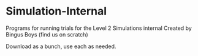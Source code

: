 # Simulation-Internal
Programs for running trials for the Level 2 Simulations internal
Created by Bingus Boys (find us on scratch)

Download as a bunch, use each as needed.
